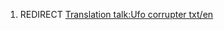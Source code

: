 1.  REDIRECT [Translation talk:Ufo corrupter
    txt/en](Translation_talk:Ufo_corrupter_txt/en "wikilink")